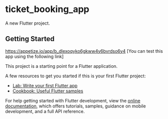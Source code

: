 # ticket_booking_app

A new Flutter project.

## Getting Started
https://appetize.io/app/b_dlexoqyko6gkww4y6bvrdso6y4
[You can test this app using the following link]

This project is a starting point for a Flutter application.

A few resources to get you started if this is your first Flutter project:

- [Lab: Write your first Flutter app](https://docs.flutter.dev/get-started/codelab)
- [Cookbook: Useful Flutter samples](https://docs.flutter.dev/cookbook)

For help getting started with Flutter development, view the
[online documentation](https://docs.flutter.dev/), which offers tutorials,
samples, guidance on mobile development, and a full API reference.
